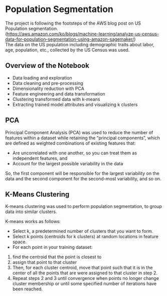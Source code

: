 # Population Segmentation

The project is following the footsteps of the AWS blog post on US Population segmentation.\
(https://aws.amazon.com/ko/blogs/machine-learning/analyze-us-census-data-for-population-segmentation-using-amazon-sagemaker/) \
The data on the US population including demographic traits about labor, age, population, etc., collected by the US Census was used.



## Overview of the Notebook
- Data loading and exploration
- Data cleaning and pre-processing
- Dimensionality reduction with PCA
- Feature engineering and data transformation
- Clustering transformed data with k-means
- Extracting trained model attributes and visualizing k clusters

## PCA
Principal Component Analysis (PCA)  was used to reduce the number of features within a dataset while retaining the “principal components”, which are defined as weighted combinations of existing features that:

- Are uncorrelated with one another, so you can treat them as independent features, and
- Account for the largest possible variability in the data

So, the first component will be responsible for the largest variability on the data and the second component for the second-most variability, and so on. 


## K-Means Clustering
K-means clustering was used to perform population segmentation, to group data into similar clusters. 

K-means works as follows:
- Select k, a predetermined number of clusters that you want to form. 
- Select k points (centroids for k clusters) at random locations in feature space. 
- For each point in your training dataset:
 1. find the centroid that the point is closest to
 2. assign that point to that cluster
 3. Then, for each cluster centroid, move that point such that it is in the center of all the points that are were assigned to that cluster in step 2.
 4. Repeat steps 2 and 3 until convergence when points no longer change cluster membership or until some specified number of iterations have been reached.
